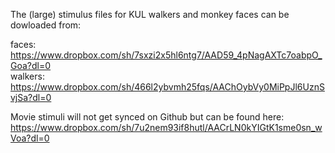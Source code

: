 The (large) stimulus files for KUL walkers and monkey faces can be dowloaded from:    

faces: https://www.dropbox.com/sh/7sxzi2x5hl6ntg7/AAD59_4pNagAXTc7oabpO_Goa?dl=0    
walkers: https://www.dropbox.com/sh/466l2ybvmh25fqs/AAChOybVy0MiPpJl6UznSvjSa?dl=0    

Movie stimuli will not get synced on Github but can be found here:    
https://www.dropbox.com/sh/7u2nem93if8hutl/AACrLN0kYIGtK1sme0sn_wVoa?dl=0
